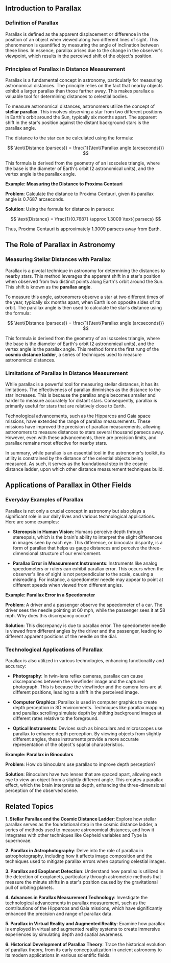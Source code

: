 ## Introduction to Parallax

### Definition of Parallax

Parallax is defined as the apparent displacement or difference in the position of an object when viewed along two different lines of sight. This phenomenon is quantified by measuring the angle of inclination between these lines. In essence, parallax arises due to the change in the observer's viewpoint, which results in the perceived shift of the object's position.

### Principles of Parallax in Distance Measurement

Parallax is a fundamental concept in astronomy, particularly for measuring astronomical distances. The principle relies on the fact that nearby objects exhibit a larger parallax than those farther away. This makes parallax a valuable tool for determining distances to celestial bodies.

To measure astronomical distances, astronomers utilize the concept of **stellar parallax**. This involves observing a star from two different positions in Earth's orbit around the Sun, typically six months apart. The apparent shift in the star's position against the distant background stars is the parallax angle.

The distance to the star can be calculated using the formula:

$$
\text{Distance (parsecs)} = \frac{1}{\text{Parallax angle (arcseconds)}}
$$

This formula is derived from the geometry of an isosceles triangle, where the base is the diameter of Earth's orbit (2 astronomical units), and the vertex angle is the parallax angle.

<div class="example-box" style="clear: both;">

**Example: Measuring the Distance to Proxima Centauri**

**Problem**: Calculate the distance to Proxima Centauri, given its parallax angle is 0.7687 arcseconds.

**Solution**: Using the formula for distance in parsecs:

$$
\text{Distance} = \frac{1}{0.7687} \approx 1.3009 \text{ parsecs}
$$

Thus, Proxima Centauri is approximately 1.3009 parsecs away from Earth.

</div>

## The Role of Parallax in Astronomy

### Measuring Stellar Distances with Parallax

Parallax is a pivotal technique in astronomy for determining the distances to nearby stars. This method leverages the apparent shift in a star's position when observed from two distinct points along Earth's orbit around the Sun. This shift is known as the **parallax angle**.

To measure this angle, astronomers observe a star at two different times of the year, typically six months apart, when Earth is on opposite sides of its orbit. The parallax angle is then used to calculate the star's distance using the formula:

$$
\text{Distance (parsecs)} = \frac{1}{\text{Parallax angle (arcseconds)}}
$$

This formula is derived from the geometry of an isosceles triangle, where the base is the diameter of Earth's orbit (2 astronomical units), and the vertex angle is the parallax angle. This method forms the first rung of the **cosmic distance ladder**, a series of techniques used to measure astronomical distances.

### Limitations of Parallax in Distance Measurement

While parallax is a powerful tool for measuring stellar distances, it has its limitations. The effectiveness of parallax diminishes as the distance to the star increases. This is because the parallax angle becomes smaller and harder to measure accurately for distant stars. Consequently, parallax is primarily useful for stars that are relatively close to Earth.

Technological advancements, such as the Hipparcos and Gaia space missions, have extended the range of parallax measurements. These missions have improved the precision of parallax measurements, allowing astronomers to measure distances to stars several thousand parsecs away. However, even with these advancements, there are precision limits, and parallax remains most effective for nearby stars.

In summary, while parallax is an essential tool in the astronomer's toolkit, its utility is constrained by the distance of the celestial objects being measured. As such, it serves as the foundational step in the cosmic distance ladder, upon which other distance measurement techniques build.

## Applications of Parallax in Other Fields

### Everyday Examples of Parallax

Parallax is not only a crucial concept in astronomy but also plays a significant role in our daily lives and various technological applications. Here are some examples:

- **Stereopsis in Human Vision**: Humans perceive depth through stereopsis, which is the brain's ability to interpret the slight differences in images seen by each eye. This difference, or binocular disparity, is a form of parallax that helps us gauge distances and perceive the three-dimensional structure of our environment.

- **Parallax Error in Measurement Instruments**: Instruments like analog speedometers or rulers can exhibit parallax error. This occurs when the observer's line of sight is not perpendicular to the scale, causing a misreading. For instance, a speedometer needle may appear to point at different speeds when viewed from different angles.

<div class="example-box" style="clear: both;">

**Example: Parallax Error in a Speedometer**

**Problem**: A driver and a passenger observe the speedometer of a car. The driver sees the needle pointing at 60 mph, while the passenger sees it at 58 mph. Why does this discrepancy occur?

**Solution**: This discrepancy is due to parallax error. The speedometer needle is viewed from different angles by the driver and the passenger, leading to different apparent positions of the needle on the dial.

</div>

### Technological Applications of Parallax

Parallax is also utilized in various technologies, enhancing functionality and accuracy:

- **Photography**: In twin-lens reflex cameras, parallax can cause discrepancies between the viewfinder image and the captured photograph. This is because the viewfinder and the camera lens are at different positions, leading to a shift in the perceived image.

- **Computer Graphics**: Parallax is used in computer graphics to create depth perception in 3D environments. Techniques like parallax mapping and parallax scrolling simulate depth by shifting background images at different rates relative to the foreground.

- **Optical Instruments**: Devices such as binoculars and microscopes use parallax to enhance depth perception. By viewing objects from slightly different angles, these instruments provide a more accurate representation of the object's spatial characteristics.

<div class="example-box" style="clear: both;">

**Example: Parallax in Binoculars**

**Problem**: How do binoculars use parallax to improve depth perception?

**Solution**: Binoculars have two lenses that are spaced apart, allowing each eye to view an object from a slightly different angle. This creates a parallax effect, which the brain interprets as depth, enhancing the three-dimensional perception of the observed scene.

</div>

<div style="clear: both;">

## Related Topics

<div class="related-topics">

**1. Stellar Parallax and the Cosmic Distance Ladder**: Explore how stellar parallax serves as the foundational step in the cosmic distance ladder, a series of methods used to measure astronomical distances, and how it integrates with other techniques like Cepheid variables and Type Ia supernovae.

**2. Parallax in Astrophotography**: Delve into the role of parallax in astrophotography, including how it affects image composition and the techniques used to mitigate parallax errors when capturing celestial images.

**3. Parallax and Exoplanet Detection**: Understand how parallax is utilized in the detection of exoplanets, particularly through astrometric methods that measure the minute shifts in a star's position caused by the gravitational pull of orbiting planets.

**4. Advances in Parallax Measurement Technology**: Investigate the technological advancements in parallax measurement, such as the contributions of the Hipparcos and Gaia missions, which have significantly enhanced the precision and range of parallax data.

**5. Parallax in Virtual Reality and Augmented Reality**: Examine how parallax is employed in virtual and augmented reality systems to create immersive experiences by simulating depth and spatial awareness.

**6. Historical Development of Parallax Theory**: Trace the historical evolution of parallax theory, from its early conceptualization in ancient astronomy to its modern applications in various scientific fields.

</div>

</div>